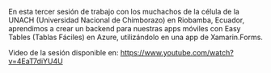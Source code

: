 En esta tercer sesión de trabajo con los muchachos de la célula de la UNACH (Universidad Nacional de Chimborazo) en Riobamba, Ecuador, aprendimos a crear un backend para nuestras apps móviles con Easy Tables (Tablas Fáciles) en Azure, utilizándolo en una app de Xamarin.Forms.

Video de la sesión disponible en: https://www.youtube.com/watch?v=4EaT7diYU4U
